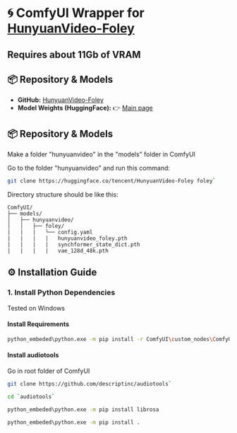 # 🌀 ComfyUI Wrapper for [HunyuanVideo-Foley](https://github.com/Tencent-Hunyuan/HunyuanVideo-Foley)

## Requires about 11Gb of VRAM ##

## 📦 Repository & Models

* **GitHub:** [HunyuanVideo-Foley](https://github.com/Tencent-Hunyuan/HunyuanVideo-Foley)
* **Model Weights (HuggingFace):**
  👉 [Main page](https://huggingface.co/tencent/HunyuanVideo-Foley/tree/main)

## 📦 Repository & Models

Make a folder "hunyuanvideo" in the "models" folder in ComfyUI

Go to the folder "hunyuanvideo" and run this command:
```bash
git clone https://huggingface.co/tencent/HunyuanVideo-Foley foley`
```

Directory structure should be like this:

```
ComfyUI/
├── models/
│   ├── hunyuanvideo/
│   │   ├── foley/
|   |   |   └── config.yaml
|   |   |   |   hunyuanvideo_foley.pth
|   |   |   |   synchformer_state_dict.pth
|   |   |   |   vae_128d_48k.pth    
```

## ⚙️ Installation Guide

### 1. Install Python Dependencies

Tested on Windows

#### Install Requirements

```bash
python_embeded\python.exe -m pip install -r ComfyUI\custom_nodes\ComfyUI-HunyuanVideo-Foley\win_requirements.txt
```

#### Install audiotools

Go in root folder of ComfyUI

```bash
git clone https://github.com/descriptinc/audiotools`
```

```bash
cd `audiotools`
```

```bash
python_embeded\python.exe -m pip install librosa
```

```bash
python_embeded\python.exe -m pip install .
```



